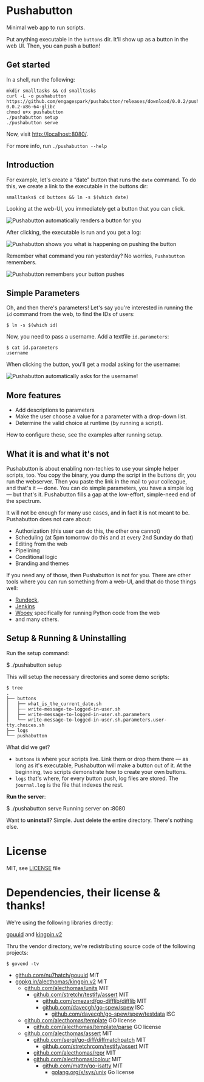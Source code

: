 # Pushabutton
Minimal web app to run scripts.

Put anything executable in the `buttons` dir.
It'll show up as a button in the web UI.
Then, you can push a button!

## Get started

In a shell, run the following:

    mkdir smalltasks && cd smalltasks
    curl -L -o pushabutton https://github.com/engagespark/pushabutton/releases/download/0.0.2/pushabutton-0.0.2-x86-64-glibc
    chmod u+x pushabutton
    ./pushabutton setup
    ./pushabutton serve

Now, visit [http://localhost:8080/](http://localhost:8080/).

For more info, run `./pushabutton --help`

## Introduction

For example, let's create a “date” button that runs the `date` command.
To do this, we create a link to the executable in the buttons dir:

    smalltasks$ cd buttons && ln -s $(which date)

Looking at the web-UI, you immediately get a button that you can click.



![Pushabutton automatically renders a button for you](docs/intro-date-button.png)



After clicking, the executable is run and you get a log:


![Pushabutton shows you what is happening on pushing the button](docs/intro-date-log.png)


Remember what command you ran yesterday? No worries, `Pushabutton` remembers.


![Pushabutton remembers your button pushes](docs/intro-date-log-list.png)

## Simple Parameters

Oh, and then there's parameters! Let's say you're interested in running the `id` command from the web, to find the IDs of users:

    $ ln -s $(which id)

Now, you need to pass a username. Add a textfile `id.parameters`:

    $ cat id.parameters
    username

When clicking the button, you'll get a modal asking for the username:

![Pushabutton automatically asks for the username!](docs/intro-id-parameters-modal.png)

## More features

* Add descriptions to parameters
* Make the user choose a value for a parameter with a drop-down list.
* Determine the valid choice at runtime (by running a script).

How to configure these, see the examples after running setup.


## What it is and what it's not

Pushabutton is about enabling non-techies to use your simple helper scripts, too.
You copy the binary, you dump the script in the buttons dir, you run the webserver. Then you paste the link in the mail to your colleague, and that's it — done.
You can do simple parameters, you have a simple log — but that's it.
Pushabutton fills a gap at the low-effort, simple-need end of the spectrum.

It will not be enough for many use cases, and in fact it is not meant to be. Pushabutton does not care about:

* Authorization (this user can do this, the other one cannot)
* Scheduling (at 5pm tomorrow do this and at every 2nd Sunday do that)
* Editing from the web
* Pipelining
* Conditional logic
* Branding and themes

If you need any of those, then Pushabutton is not for you.
There are other tools where you can run something from a web-UI, and that do those things well:

* [Rundeck](http://rundeck.org/),
* [Jenkins](https://jenkins.io/index.html)
* [Wooey](https://github.com/wooey/Wooey) specifically for running Python code from the web
* and many others.


## Setup & Running & Uninstalling

Run the setup command:

  $ ./pushabutton setup

This will setup the necessary directories and some demo scripts:

    $ tree
    .
    ├── buttons
    │   ├── what_is_the_current_date.sh
    │   ├── write-message-to-logged-in-user.sh
    │   ├── write-message-to-logged-in-user.sh.parameters
    │   └── write-message-to-logged-in-user.sh.parameters.user-tty.choices.sh
    ├── logs
    └── pushabutton

What did we get?

* `buttons` is where your scripts live. Link them or drop them there — as long as it's executable, Pushabutton will make a button out of it. At the beginning, two scripts demonstrate how to create your own buttons.
* `logs` that's where, for every button push, log files are stored. The `journal.log` is the file that indexes the rest.


**Run the server**:

   $ ./pushabutton serve
   Running server on :8080


Want to **uninstall**? Simple. Just delete the entire directory.
There's nothing else.

# License

MIT, see [LICENSE](./LICENSE) file

# Dependencies, their license & thanks!

We're using the following libraries directly:

[gouuid](https://github.com/nu7hatch/gouuid) and [kingpin.v2](gopkg.in/alecthomas/kingpin.v2)

Thru the vendor directory, we're redistributing source code of the following projects:

    $ govend -tv

* [github.com/nu7hatch/gouuid](https://github.com/nu7hatch/gouuid) MIT
* [gopkg.in/alecthomas/kingpin.v2](gopkg.in/alecthomas/kingpin.v2) MIT
  * [github.com/alecthomas/units](https://github.com/alecthomas/units) MIT
    * [github.com/stretchr/testify/assert](https://github.com/stretchr/testify) MIT
      * [github.com/pmezard/go-difflib/difflib](https://github.com/pmezard/go-difflib) MIT
      * [github.com/davecgh/go-spew/spew](https://github.com/davecgh/go-spew) ISC
        * [github.com/davecgh/go-spew/spew/testdata](https://github.com/davecgh/go-spew) ISC
  * [github.com/alecthomas/template](https://github.com/alecthomas/template) GO license
    * [github.com/alecthomas/template/parse](https://github.com/alecthomas/template) GO license
  * [github.com/alecthomas/assert](https://github.com/alecthomas/assert) MIT
    * [github.com/sergi/go-diff/diffmatchpatch](https://github.com/sergi/go-diff) MIT
      * [github.com/stretchrcom/testify/assert](https://github.com/stretchrcom/testify) MIT
    * [github.com/alecthomas/repr](https://github.com/alecthomas/repr) MIT
    * [github.com/alecthomas/colour](https://github.com/alecthomas/colour) MIT
      * [github.com/mattn/go-isatty](https://github.com/mattn/go-isatty) MIT
        * [golang.org/x/sys/unix](https://godoc.org/golang.org/x/sys/unix) Go license
